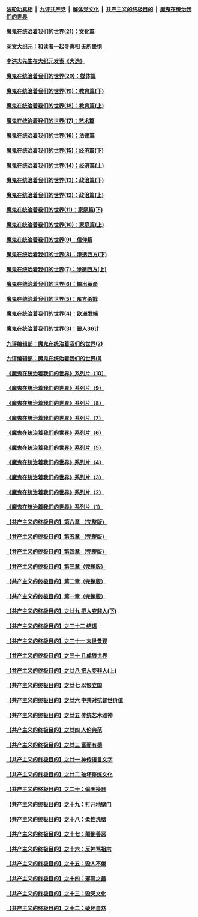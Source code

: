 ####  [法轮功真相](../../../../basic/blob/master/README.md?t=01282101) &nbsp;|&nbsp; [九评共产党](../../../../9ping.md/blob/master/README.md?t=01282101) &nbsp;|&nbsp; [解体党文化](../../../../jtdwh.md/blob/master/README.md?t=01282101)  &nbsp;|&nbsp; [共产主义的终极目的](../../../../gczydzjmd.md/blob/master/README.md?t=01282101) &nbsp;|&nbsp; [魔鬼在统治我们的世界](../../../../mgztzwmdsj.md/blob/master/README.md?t=01282101) 

#### [魔鬼在统治着我们的世界(21)：文化篇](../pages/nsc422/n10597706.md?t=01282101) 

#### [英文大纪元：和读者一起寻真相 无所畏惧](../pages/nsc422/n12542027.md?t=01282101) 

#### [李洪志先生在大纪元发表《大选》](../pages/nsc422/n12534746.md?t=01282101) 

#### [魔鬼在统治着我们的世界(20)：媒体篇](../pages/nsc422/n10586579.md?t=01282101) 

#### [魔鬼在统治着我们的世界(19)：教育篇(下)](../pages/nsc422/n10564808.md?t=01282101) 

#### [魔鬼在统治着我们的世界(18)：教育篇(上)](../pages/nsc422/n10526970.md?t=01282101) 

#### [魔鬼在统治着我们的世界(17)：艺术篇](../pages/nsc422/n10499093.md?t=01282101) 

#### [魔鬼在统治着我们的世界(16)：法律篇](../pages/nsc422/n10485969.md?t=01282101) 

#### [魔鬼在统治着我们的世界(15)：经济篇(下)](../pages/nsc422/n10469975.md?t=01282101) 

#### [魔鬼在统治着我们的世界(14)：经济篇(上)](../pages/nsc422/n10457370.md?t=01282101) 

#### [魔鬼在统治着我们的世界(13)：政治篇(下)](../pages/nsc422/n10448270.md?t=01282101) 

#### [魔鬼在统治着我们的世界(12)：政治篇(上)](../pages/nsc422/n10444576.md?t=01282101) 

#### [魔鬼在统治着我们的世界(11)：家庭篇(下)](../pages/nsc422/n10440961.md?t=01282101) 

#### [魔鬼在统治着我们的世界(10)：家庭篇(上)](../pages/nsc422/n10435448.md?t=01282101) 

#### [魔鬼在统治着我们的世界(9)：信仰篇](../pages/nsc422/n10432159.md?t=01282101) 

#### [魔鬼在统治着我们的世界(8)：渗透西方(下)](../pages/nsc422/n10429603.md?t=01282101) 

#### [魔鬼在统治着我们的世界(7)：渗透西方(上)](../pages/nsc422/n10426013.md?t=01282101) 

#### [魔鬼在统治着我们的世界(6)：输出革命](../pages/nsc422/n10421536.md?t=01282101) 

#### [魔鬼在统治着我们的世界(5)：东方杀戮](../pages/nsc422/n10417707.md?t=01282101) 

#### [魔鬼在统治着我们的世界(4)：欧洲发端](../pages/nsc422/n10414890.md?t=01282101) 

#### [魔鬼在统治着我们的世界(3)：毁人36计](../pages/nsc422/n10411583.md?t=01282101) 

#### [九评编辑部：魔鬼在统治着我们的世界(2)](../pages/nsc422/n10410036.md?t=01282101) 

#### [九评编辑部：魔鬼在统治着我们的世界(1)](../pages/nsc422/n10406825.md?t=01282101) 

#### [《魔鬼在统治着我们的世界》系列片（10）](../pages/nsc422/n12292670.md?t=01282101) 

#### [《魔鬼在统治着我们的世界》系列片（9）](../pages/nsc422/n12290859.md?t=01282101) 

#### [《魔鬼在统治着我们的世界》系列片（8）](../pages/nsc422/n12287445.md?t=01282101) 

#### [《魔鬼在统治着我们的世界》系列片（7）](../pages/nsc422/n12283425.md?t=01282101) 

#### [《魔鬼在统治着我们的世界》系列片（6）](../pages/nsc422/n12282314.md?t=01282101) 

#### [《魔鬼在统治着我们的世界》系列片（5）](../pages/nsc422/n12281419.md?t=01282101) 

#### [《魔鬼在统治着我们的世界》系列片（4）](../pages/nsc422/n12274024.md?t=01282101) 

#### [《魔鬼在统治着我们的世界》系列片（3）](../pages/nsc422/n12271322.md?t=01282101) 

#### [《魔鬼在统治着我们的世界》系列片（2）](../pages/nsc422/n12269049.md?t=01282101) 

#### [《魔鬼在统治着我们的世界》系列片（1）](../pages/nsc422/n12267575.md?t=01282101) 

#### [【共产主义的终极目的】第六章 （完整版）](../pages/nsc422/n11428913.md?t=01282101) 

#### [【共产主义的终极目的】第五章 （完整版）](../pages/nsc422/n11428912.md?t=01282101) 

#### [【共产主义的终极目的】第四章 （完整版）](../pages/nsc422/n11428907.md?t=01282101) 

#### [【共产主义的终极目的】第三章（完整版）](../pages/nsc422/n11428848.md?t=01282101) 

#### [【共产主义的终极目的】第二章（完整版）](../pages/nsc422/n11428831.md?t=01282101) 

#### [【共产主义的终极目的】第一章（完整版）](../pages/nsc422/n11417651.md?t=01282101) 

#### [【共产主义的终极目的】之廿九 把人变非人(下)](../pages/nsc422/n11344140.md?t=01282101) 

#### [【共产主义的终极目的】之三十二 结语](../pages/nsc422/n11360535.md?t=01282101) 

#### [【共产主义的终极目的】之三十一 末世景观](../pages/nsc422/n11351129.md?t=01282101) 

#### [【共产主义的终极目的】之三十 几成狼世界](../pages/nsc422/n11348280.md?t=01282101) 

#### [【共产主义的终极目的】之廿八 把人变非人(上)](../pages/nsc422/n11340492.md?t=01282101) 

#### [【共产主义的终极目的】之廿七 以恨立国](../pages/nsc422/n11336944.md?t=01282101) 

#### [【共产主义的终极目的】之廿六 中共对抗普世价值](../pages/nsc422/n11324785.md?t=01282101) 

#### [【共产主义的终极目的】之廿五 传统艺术颂神](../pages/nsc422/n11296396.md?t=01282101) 

#### [【共产主义的终极目的】之廿四 人伦典范](../pages/nsc422/n11296397.md?t=01282101) 

#### [【共产主义的终极目的】之廿三 富而有德](../pages/nsc422/n11283598.md?t=01282101) 

#### [【共产主义的终极目的】之廿一 神传语言文字](../pages/nsc422/n11263265.md?t=01282101) 

#### [【共产主义的终极目的】之廿二 破坏修炼文化](../pages/nsc422/n11245728.md?t=01282101) 

#### [【共产主义的终极目的】之二十：偷天换日](../pages/nsc422/n11238846.md?t=01282101) 

#### [【共产主义的终极目的】之十九：打开地狱门](../pages/nsc422/n11206376.md?t=01282101) 

#### [【共产主义的终极目的】之十八：柔性洗脑](../pages/nsc422/n11199994.md?t=01282101) 

#### [【共产主义的终极目的】之十七：颠倒善恶](../pages/nsc422/n11179782.md?t=01282101) 

#### [【共产主义的终极目的】之十六：反神骂祖宗](../pages/nsc422/n11166798.md?t=01282101) 

#### [【共产主义的终极目的】之十五：毁人不倦](../pages/nsc422/n11166792.md?t=01282101) 

#### [【共产主义的终极目的】之十四：邪恶之最](../pages/nsc422/n11150249.md?t=01282101) 

#### [【共产主义的终极目的】之十三：毁灭文化](../pages/nsc422/n11135227.md?t=01282101) 

#### [【共产主义的终极目的】之十二：破坏自然](../pages/nsc422/n11135214.md?t=01282101) 

